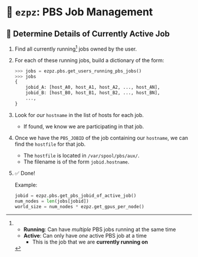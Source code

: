 # 🍋 `ezpz`: PBS Job Management

## 🤔 Determine Details of Currently Active Job

1. Find all currently running[^semantics] jobs owned by the user.
2. For each of these running jobs, build a dictionary of the form:

    ```python
    >>> jobs = ezpz.pbs.get_users_running_pbs_jobs()
    >>> jobs
    {
        jobid_A: [host_A0, host_A1, host_A2, ..., host_AN],
        jobid_B: [host_B0, host_B1, host_B2, ..., host_BN],
        ...,
    }
    ```

3. Look for _our_ `hostname` in the list of hosts for each job.
   - If found, we know we are participating in that job.

4. Once we have the `PBS_JOBID` of the job containing our `hostname`,
   we can find the `hostfile` for that job.
   - The `hostfile` is located in `/var/spool/pbs/aux/`.
   - The filename is of the form `jobid.hostname`.

5. ✅ Done!

    Example:

      ```python
      jobid = ezpz.pbs.get_pbs_jobid_of_active_job()
      num_nodes = len(jobs[jobid])
      world_size = num_nodes * ezpz.get_gpus_per_node()
      ```

[^semantics]:
    - **Running**: Can have _multiple_ PBS jobs running at the same time
    - **Active**: Can only have _one_ active PBS job at a time
        - This is the job that we are **currently running on**
